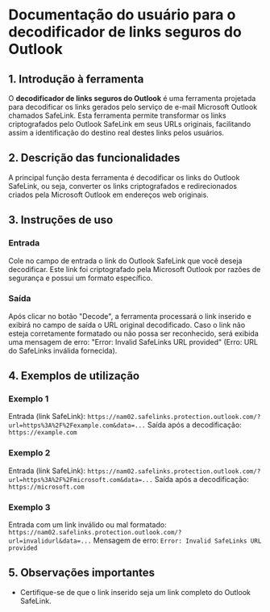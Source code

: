 # Documentação do usuário para o decodificador de links seguros do Outlook

## 1. Introdução à ferramenta
O **decodificador de links seguros do Outlook** é uma ferramenta projetada para decodificar os links gerados pelo serviço de e-mail Microsoft Outlook chamados SafeLink. Esta ferramenta permite transformar os links criptografados pelo Outlook SafeLink em seus URLs originais, facilitando assim a identificação do destino real destes links pelos usuários.

## 2. Descrição das funcionalidades
A principal função desta ferramenta é decodificar os links do Outlook SafeLink, ou seja, converter os links criptografados e redirecionados criados pela Microsoft Outlook em endereços web originais.

## 3. Instruções de uso

### Entrada
Cole no campo de entrada o link do Outlook SafeLink que você deseja decodificar. Este link foi criptografado pela Microsoft Outlook por razões de segurança e possui um formato específico.

### Saída
Após clicar no botão "Decode", a ferramenta processará o link inserido e exibirá no campo de saída o URL original decodificado. Caso o link não esteja corretamente formatado ou não possa ser reconhecido, será exibida uma mensagem de erro: "Error: Invalid SafeLinks URL provided" (Erro: URL do SafeLinks inválida fornecida).

## 4. Exemplos de utilização

### Exemplo 1
Entrada (link SafeLink):
`https://nam02.safelinks.protection.outlook.com/?url=https%3A%2F%2Fexample.com&data=...`
Saída após a decodificação:
`https://example.com`

### Exemplo 2
Entrada (link SafeLink):
`https://nam02.safelinks.protection.outlook.com/?url=https%3A%2F%2Fmicrosoft.com&data=...`
Saída após a decodificação:
`https://microsoft.com`

### Exemplo 3
Entrada com um link inválido ou mal formatado:
`https://nam02.safelinks.protection.outlook.com/?url=invalidurl&data=...`
Mensagem de erro:
`Error: Invalid SafeLinks URL provided`

## 5. Observações importantes
- Certifique-se de que o link inserido seja um link completo do Outlook SafeLink.
